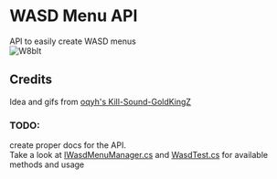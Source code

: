 # WASD Menu API
API to easily create WASD menus <br>
![W8bIt](https://github.com/Interesting-exe/WASDSharedAPI/assets/52731127/6a3ffbee-0912-4815-88d1-d89f5ff05b37)

## Credits
Idea and gifs from [oqyh's Kill-Sound-GoldKingZ](https://github.com/oqyh/cs2-Kill-Sound-GoldKingZ)

### TODO:
create proper docs for the API. <br>
Take a look at [IWasdMenuManager.cs](https://github.com/Interesting-exe/WASDSharedAPI/blob/master/WASDSharedAPI/IWasdMenuManager.cs) and [WasdTest.cs](https://github.com/Interesting-exe/WASDSharedAPI/blob/master/WasdSharedAPITest/WasdTest.cs) for available methods and usage
